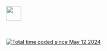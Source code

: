 <br><br>
<img src="https://raw.githubusercontent.com/innng/innng/master/assets/kyubey.gif" height="40" />
<br><br><br>

<a href="https://wakatime.com/@9fdba7ef-29b7-4f3b-8705-b12040ebf86a"><img src="https://wakatime.com/badge/user/9fdba7ef-29b7-4f3b-8705-b12040ebf86a.svg" alt="Total time coded since May 12 2024" /></a>
